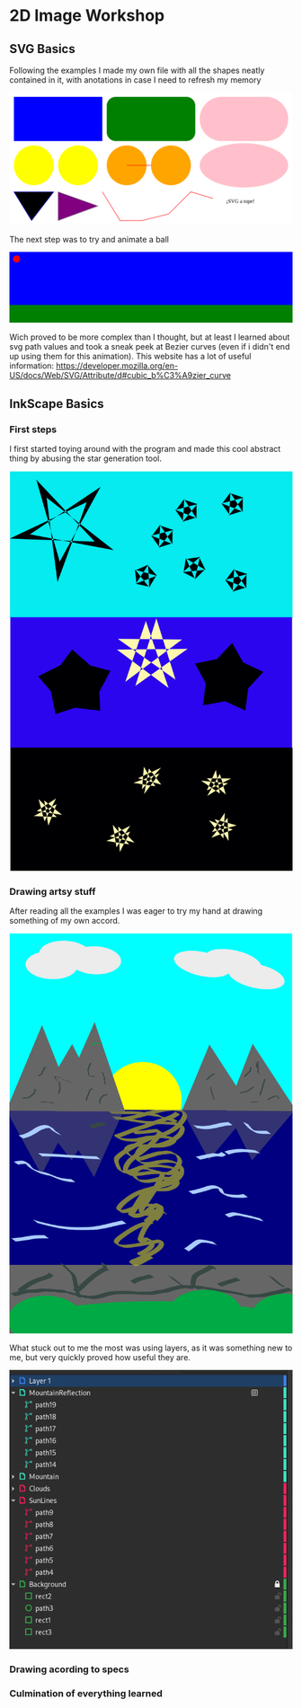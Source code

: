 # 2D Image Workshop
## SVG Basics
Following the examples I made my own file with all the shapes neatly contained in it, with anotations in case I need to refresh my memory

![svgImage](MultipleShapes.svg)

The next step was to try and animate a ball

![svgAnimation](Animation.svg)

Wich proved to be more complex than I thought, but at least I learned about svg path values and took a sneak peek at Bezier curves   (even if i didn't end up using them for this animation). This website has a lot of useful information:
https://developer.mozilla.org/en-US/docs/Web/SVG/Attribute/d#cubic_b%C3%A9zier_curve

## InkScape Basics
### First steps
I first started toying around with the program and made this cool abstract thing by abusing the star generation tool.

![InkscapeAbstract](drawing.svg)

### Drawing artsy stuff
After reading all the examples I was eager to try my hand at drawing something of my own accord.

![InkscapeArtsy](ArtsyInkscape.svg)

What stuck out to me the most was using layers, as it was something new to me, but very quickly proved how useful they are.

![layers](Layers.png)
### Drawing acording to specs
### Culmination of everything learned 